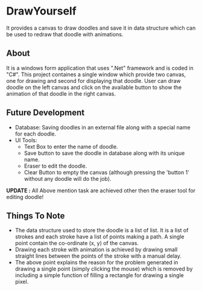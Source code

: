 # DrawYourself
It provides a canvas to draw doodles and save it in data structure which can be used to redraw that doodle with animations.

## About
It is a windows form application that uses ".Net" framework and is coded in "C#". This project containes a single window which provide two canvas, one for drawing and second for displaying that doodle.
User can draw doodle on the left canvas and click on the available button to show the animation of that doodle in the right canvas.

## Future Development
* Database:
  Saving doodles in an external file along with a special name for each doodle.
* UI Tools:
  * Text Box to enter the name of doodle.
  * Save button to save the doodle in database along with its unique name.
  * Eraser to edit the doodle.
  * Clear Button to empty the canvas (although pressing the 'button 1' without any doodle will do the job).

**UPDATE :** All Above mention task are achieved other then the eraser tool for editing doodle!

## Things To Note
* The data structure used to store the doodle is a list of list. It is a list of strokes and each stroke have a list of points making a path. A single point contain the co-ordinate (x, y) of the canvas.
* Drawing each stroke with animation is achieved by drawing small straight lines between the points of the stroke with a manual delay.
* The above point explains the reason for the problem generated in drawing a single point (simply clicking the mouse) which is removed by including a simple function of filling a rectangle for drawing a single pixel.
